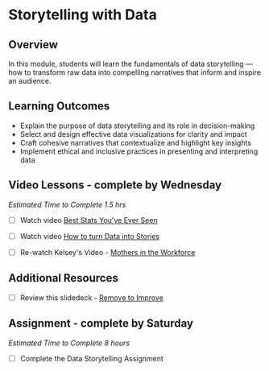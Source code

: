 # Storytelling with Data 

## Overview 

In this module, students will learn the fundamentals of data storytelling — how to transform raw data into compelling narratives that inform and inspire an audience. 

## Learning Outcomes 

* Explain the purpose of data storytelling and its role in decision-making
* Select and design effective data visualizations for clarity and impact
* Craft cohesive narratives that contextualize and highlight key insights
* Implement ethical and inclusive practices in presenting and interpreting data

## Video Lessons - complete by Wednesday 

_Estimated Time to Complete 1.5 hrs_ 

- [ ] Watch video [Best Stats You've Ever Seen](https://www.youtube.com/watch?v=hVimVzgtD6w) 

- [ ] Watch video [How to turn Data into Stories](https://www.youtube.com/watch?v=Hfx1X9WSGYQ&pp=ygUbZGF0YSBzdG9yeXRlbGxpbmcgdGVkIHRhbGsg)

- [ ] Re-watch Kelsey's Video - [Mothers in the Workforce](https://www.youtube.com/watch?v=llddQPmYU40)

## Additional Resources 

- [ ] Review this slidedeck - [Remove to Improve](https://speakerdeck.com/cherdarchuk/remove-to-improve-the-data-ink-ratio)

## Assignment - complete by Saturday

_Estimated Time to Complete 8 hours_ 

- [ ] Complete the Data Storytelling Assignment 
